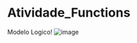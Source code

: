 # Atividade_Functions

Modelo Logico!
![image](https://github.com/RodLeite/Atividade_Functions/assets/56495160/226e3bfd-1d43-4fcb-9d49-1d13788c9d7d)
